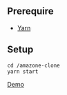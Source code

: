 ## Prerequire
* [Yarn](https://classic.yarnpkg.com/lang/en/docs/install/#debian-stable)

## Setup
```
cd /amazone-clone
yarn start
```

[Demo](https://clone1406.web.app/#)